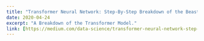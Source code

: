 ```yaml
---
title: "Transformer Neural Network: Step-By-Step Breakdown of the Beast"
date: 2020-04-24
excerpt: "A Breakdown of the Transformer Model."
link: [https://medium.com/data-science/transformer-neural-network-step-by-step-breakdown-of-the-beast-b3e096dc857f](https://medium.com/data-science/transformer-neural-network-step-by-step-breakdown-of-the-beast-b3e096dc857f)
---
```

